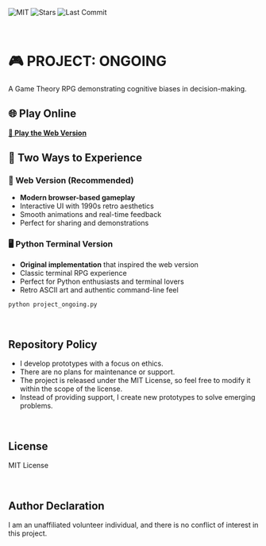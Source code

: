 ![MIT](https://img.shields.io/github/license/trgr-karasutoragara/project-ongoing)
![Stars](https://img.shields.io/github/stars/trgr-karasutoragara/project-ongoing?style=social)
![Last Commit](https://img.shields.io/github/last-commit/trgr-karasutoragara/project-ongoing)

<br>


# 🎮 PROJECT: ONGOING
A Game Theory RPG demonstrating cognitive biases in decision-making.

## 🌐 Play Online
**[🎯 Play the Web Version](https://trgr-karasutoragara.github.io/project-ongoing/)**

## 🎲 Two Ways to Experience

### 🌟 Web Version (Recommended)
- **Modern browser-based gameplay**
- Interactive UI with 1990s retro aesthetics
- Smooth animations and real-time feedback
- Perfect for sharing and demonstrations

### 🖥️ Python Terminal Version
- **Original implementation** that inspired the web version
- Classic terminal RPG experience
- Perfect for Python enthusiasts and terminal lovers
- Retro ASCII art and authentic command-line feel

```bash
python project_ongoing.py
```

<br>

## Repository Policy

- I develop prototypes with a focus on ethics.
- There are no plans for maintenance or support.
- The project is released under the MIT License, so feel free to modify it within the scope of the license.
- Instead of providing support, I create new prototypes to solve emerging problems.

<br>

## License

MIT License

<br>

## Author Declaration

I am an unaffiliated volunteer individual, and there is no conflict of interest in this project.
